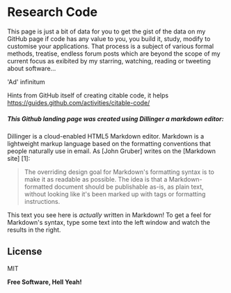 Research Code
=========

This page is just a bit of data for you to get the gist of the data on my GitHub page if code has any value to you, you build it, study, modify to customise your applications. That process is a subject of various formal methods, treatise, endless forum posts which are beyond the scope of my current focus as exibited by my starring, watching, reading or tweeting about software...

'Ad' infinitum

Hints from GitHub itself of creating citable code, it helps https://guides.github.com/activities/citable-code/


##### This Github landing page was created using Dillinger a markdown editor:

Dillinger is a cloud-enabled HTML5 Markdown editor.
Markdown is a lightweight markup language based on the formatting conventions that people naturally use in email.  As [John Gruber] writes on the [Markdown site] [1]:

> The overriding design goal for Markdown's
> formatting syntax is to make it as readable 
> as possible. The idea is that a
> Markdown-formatted document should be
> publishable as-is, as plain text, without
> looking like it's been marked up with tags
> or formatting instructions.

This text you see here is *actually* written in Markdown! To get a feel for Markdown's syntax, type some text into the left window and watch the results in the right.  



License
----

MIT


**Free Software, Hell Yeah!**
